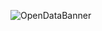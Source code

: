![OpenDataBanner](https://raw.githubusercontent.com/epicalekspwner/OpenDataCustomerAnalytics/main/repoResources/mainBanner.svg)
